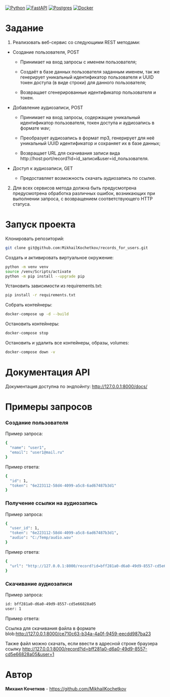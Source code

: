 [![Python](https://img.shields.io/badge/python-3670A0?style=for-the-badge&logo=python&logoColor=ffdd54)](https://www.python.org/)
[![FastAPI](https://img.shields.io/badge/FastAPI-005571?style=for-the-badge&logo=fastapi)](https://fastapi.tiangolo.com/)
[![Postgres](https://img.shields.io/badge/postgres-%23316192.svg?style=for-the-badge&logo=postgresql&logoColor=white)](https://www.postgresql.org/)
[![Docker](https://img.shields.io/badge/docker-%230db7ed.svg?style=for-the-badge&logo=docker&logoColor=white)](https://www.docker.com/)


# Задание

1. Реализовать веб-сервис со следующими REST методами:

* Создание пользователя, POST

  * Принимает на вход запросы с именем пользователя;

  * Создаёт в базе данных пользователя заданным именем, так же генерирует уникальный идентификатор пользователя и UUID токен доступа (в виде строки) для данного пользователя;

  * Возвращает сгенерированные идентификатор пользователя и токен.

* Добавление аудиозаписи, POST

  * Принимает на вход запросы, содержащие уникальный идентификатор пользователя, токен доступа и аудиозапись в формате wav;

  * Преобразует аудиозапись в формат mp3, генерирует для неё уникальный UUID идентификатор и сохраняет их в базе данных;

  * Возвращает URL для скачивания записи вида http://host:port/record?id=id_записи&user=id_пользователя.

* Доступ к аудиозаписи, GET

  * Предоставляет возможность скачать аудиозапись по ссылке.

2. Для всех сервисов метода должна быть предусмотрена предусмотрена обработка различных ошибок, возникающих при выполнении запроса, с возвращением соответствующего HTTP статуса.


# Запуск проекта

Клонировать репозиторий:
```bash
git clone git@github.com:MikhailKochetkov/records_for_users.git
```

Создать и активировать виртуальное окружение:
```bash
python -m venv venv
source /venv/Scripts/activate
python -m pip install --upgrade pip
```

Установить зависимости из requirements.txt:
```bash
pip install -r requirements.txt
```

Собрать контейнеры:
```bash
docker-compose up -d --build
```

Остановить контейнеры:
```bash
docker-compose stop
```

Остановить и удалить все контейнеры, образы, volumes:
```bash
docker-compose down -v
```

# Документация API
Документация доступна по эндпойнту:  http://127.0.0.1:8000/docs/

# Примеры запросов

### Создание пользователя

Пример запроса:
```bash
{
  "name": "user1",
  "email": "user1@mail.ru"
}
```

Пример ответа:
```bash
{
  "id": 1,
  "token": "6e223112-58d4-4099-a5c8-6ad67487b3d1"
}
```

### Получение ссылки на аудиозапись

Пример запроса:
```bash
{
  "user_id": 1,
  "token": "6e223112-58d4-4099-a5c8-6ad67487b3d1",
  "audio": "C:/Temp/audio.wav"
}
```

Пример ответа:
```bash
{
  "url": "http://127.0.0.1:8000/record?id=bff281a0-d6a0-49d9-8557-cd5e66828a05&user=4"
}
```

### Скачивание аудиозаписи

Пример запроса:
```bash
id: bff281a0-d6a0-49d9-8557-cd5e66828a05
user: 1
```

Пример ответа:

Ссылка для скачивания файла в формате blob:http://127.0.0.1:8000/ce710c63-b34a-4a0f-9459-eecdd987ba23

Также файл можно скачать, если ввести в адресной строке браузера ссылку http://127.0.0.1:8000/record?id=bff281a0-d6a0-49d9-8557-cd5e66828a05&user=1

# Автор

**Михаил Кочетков** - https://github.com/MikhailKochetkov
